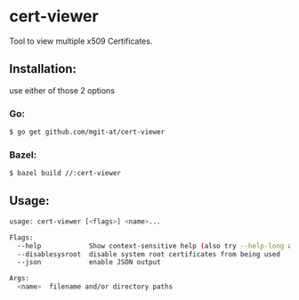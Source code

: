 # cert-viewer
Tool to view multiple x509 Certificates. 
## Installation: 
use either of those 2 options

### Go:
```sh 
$ go get github.com/mgit-at/cert-viewer
```
### Bazel: 
```sh 
$ bazel build //:cert-viewer
```
## Usage:
```sh
usage: cert-viewer [<flags>] <name>...

Flags:
  --help            Show context-sensitive help (also try --help-long and --help-man).
  --disablesysroot  disable system root certificates from being used
  --json            enable JSON output

Args:
  <name>  filename and/or directory paths
```
